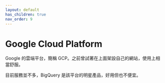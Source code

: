 ```yaml
---
layout: default
has_children: true
nav_order: 9
---
```


# Google Cloud Platform

Google 的雲端平台，簡稱 GCP。之前曾試著在上面架設自己的網站，使用上相當舒服。

目前服務並不多，BigQuery 是該平台的明星產品，好用但也不便宜。
